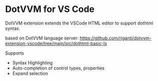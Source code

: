 # DotVVM for VS Code

DotVVM extension extends the VSCode HTML editor to support dothtml syntax.

based on DotVVM language server: https://github.com/riganti/dotvvm-extension-vscode/tree/main/src/dothtml-basic-ls

Supports
* Syntax Highlighting
* Auto-completion of control types, properties
* Expand selection
